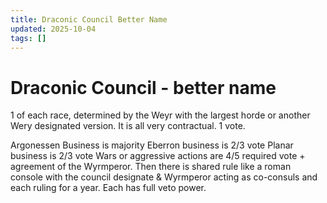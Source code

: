 ```yaml
---
title: Draconic Council Better Name
updated: 2025-10-04
tags: []
---
```


# Draconic Council    - better name

1 of each race, determined by the Weyr with the largest horde or another Wery designated version. It is all very contractual. 1 vote.

Argonessen Business is majority
Eberron business is 2/3 vote
Planar business is 2/3 vote
Wars or aggressive actions are 4/5 required vote + agreement of the Wyrmperor. Then there is shared rule like a roman console with the council designate & Wyrmperor acting as co-consuls and each ruling for a year. Each has full veto power.
